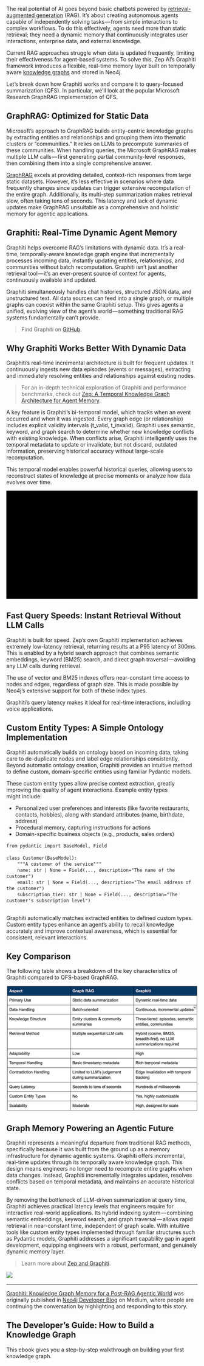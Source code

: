 The real potential of AI goes beyond basic chatbots powered by [retrieval-augmented generation](https://neo4j.com/blog/genai/what-is-retrieval-augmented-generation-rag/) (RAG). It’s about creating autonomous agents capable of independently solving tasks — from simple interactions to complex workflows. To do this effectively, agents need more than static retrieval; they need a dynamic memory that continuously integrates user interactions, enterprise data, and external knowledge.

Current RAG approaches struggle when data is updated frequently, limiting their effectiveness for agent-based systems. To solve this, Zep AI’s Graphiti framework introduces a flexible, real-time memory layer built on temporally aware [knowledge graphs](https://neo4j.com/whitepapers/developers-guide-how-to-build-knowledge-graph/) and stored in Neo4j.

Let’s break down how Graphiti works and compare it to query-focused summarization (QFS). In particular, we’ll look at the popular Microsoft Research GraphRAG implementation of QFS.

## GraphRAG: Optimized for Static Data

Microsoft’s approach to GraphRAG builds entity-centric knowledge graphs by extracting entities and relationships and grouping them into thematic clusters or “communities.” It relies on LLMs to precompute summaries of these communities. When handling queries, the Microsoft GraphRAG makes multiple LLM calls — first generating partial community-level responses, then combining them into a single comprehensive answer.

[GraphRAG](https://neo4j.com/blog/genai/what-is-graphrag/) excels at providing detailed, context-rich responses from large static datasets. However, it’s less effective in scenarios where data frequently changes since updates can trigger extensive recomputation of the entire graph. Additionally, its multi-step summarization makes retrieval slow, often taking tens of seconds. This latency and lack of dynamic updates make GraphRAG unsuitable as a comprehensive and holistic memory for agentic applications.

## Graphiti: Real-Time Dynamic Agent Memory

Graphiti helps overcome RAG’s limitations with dynamic data. It’s a real-time, temporally-aware knowledge graph engine that incrementally processes incoming data, instantly updating entities, relationships, and communities without batch recomputation. Graphiti isn’t just another retrieval tool — it’s an ever-present source of context for agents, continuously available and updated.

Graphiti simultaneously handles chat histories, structured JSON data, and unstructured text. All data sources can feed into a single graph, or multiple graphs can coexist within the same Graphiti setup. This gives agents a unified, evolving view of the agent’s world — something traditional RAG systems fundamentally can’t provide.

> Find Graphiti on [GitHub](https://github.com/getzep/graphiti).

## Why Graphiti Works Better With Dynamic Data

Graphiti’s real-time incremental architecture is built for frequent updates. It continuously ingests new data episodes (events or messages), extracting and immediately resolving entities and relationships against existing nodes.

> For an in-depth technical exploration of Graphiti and performance benchmarks, check out [Zep: A Temporal Knowledge Graph Architecture for Agent Memory](https://zep.link/sota-paper).

A key feature is Graphiti’s bi-temporal model, which tracks when an event occurred and when it was ingested. Every graph edge (or relationship) includes explicit validity intervals (t\_valid, t\_invalid). Graphiti uses semantic, keyword, and graph search to determine whether new knowledge conflicts with existing knowledge. When conflicts arise, Graphiti intelligently uses the temporal metadata to update or invalidate, but not discard, outdated information, preserving historical accuracy without large-scale recomputation.

This temporal model enables powerful historical queries, allowing users to reconstruct states of knowledge at precise moments or analyze how data evolves over time.

![](images/0_WNycmjCXoXjuxm4U.jpg)

## Fast Query Speeds: Instant Retrieval Without LLM Calls

Graphiti is built for speed. Zep’s own Graphiti implementation achieves extremely low-latency retrieval, returning results at a P95 latency of 300ms. This is enabled by a hybrid search approach that combines semantic embeddings, keyword (BM25) search, and direct graph traversal — avoiding any LLM calls during retrieval.

The use of vector and BM25 indexes offers near-constant time access to nodes and edges, regardless of graph size. This is made possible by Neo4j’s extensive support for both of these index types.

Graphiti’s query latency makes it ideal for real-time interactions, including voice applications.

## Custom Entity Types: A Simple Ontology Implementation

Graphiti automatically builds an ontology based on incoming data, taking care to de-duplicate nodes and label edge relationships consistently. Beyond automatic ontology creation, Graphiti provides an intuitive method to define custom, domain-specific entities using familiar Pydantic models.

These custom entity types allow precise context extraction, greatly improving the quality of agent interactions. Example entity types might include:

* Personalized user preferences and interests (like favorite restaurants, contacts, hobbies), along with standard attributes (name, birthdate, address)
* Procedural memory, capturing instructions for actions
* Domain-specific business objects (e.g., products, sales orders)

```
from pydantic import BaseModel, Field

class Customer(BaseModel):  
    """A customer of the service"""  
    name: str | None = Field(..., description="The name of the customer")  
    email: str | None = Field(..., description="The email address of the customer")  
    subscription_tier: str | None = Field(..., description="The customer's subscription level")


```

Graphiti automatically matches extracted entities to defined custom types. Custom entity types enhance an agent’s ability to recall knowledge accurately and improve contextual awareness, which is essential for consistent, relevant interactions.

## Key Comparison

The following table shows a breakdown of the key characteristics of Graphiti compared to QFS-based GraphRAG.

![](images/0_c_2q-cVlJlHlvV7K.png)

## Graph Memory Powering an Agentic Future

Graphiti represents a meaningful departure from traditional RAG methods, specifically because it was built from the ground up as a memory infrastructure for dynamic agentic systems. Graphiti offers incremental, real-time updates through its temporally aware knowledge graph. This design means engineers no longer need to recompute entire graphs when data changes. Instead, Graphiti incrementally integrates updates, resolves conflicts based on temporal metadata, and maintains an accurate historical state.

By removing the bottleneck of LLM-driven summarization at query time, Graphiti achieves practical latency levels that engineers require for interactive real-world applications. Its hybrid indexing system — combining semantic embeddings, keyword search, and graph traversal — allows rapid retrieval in near-constant time, independent of graph scale. With intuitive tools like custom entity types implemented through familiar structures such as Pydantic models, Graphiti addresses a significant capability gap in agent development, equipping engineers with a robust, performant, and genuinely dynamic memory layer.

> Learn more about [Zep and Graphiti](https://www.getzep.com/?utm_campaign=neo4j-graphiti&utm_medium=blog&utm_source=neo4j).

![](images/stat.jpg)


---

[Graphiti: Knowledge Graph Memory for a Post-RAG Agentic World](https://medium.com/neo4j/graphiti-knowledge-graph-memory-for-a-post-rag-agentic-world-0fd2366ba27d) was originally published in [Neo4j Developer Blog](https://medium.com/neo4j) on Medium, where people are continuing the conversation by highlighting and responding to this story.

## The Developer’s Guide: How to Build a Knowledge Graph

This ebook gives you a step-by-step walkthrough on building your first knowledge graph.